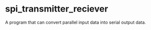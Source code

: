 # spi_transmitter_reciever
A program that can convert parallel input data into serial output data. 
